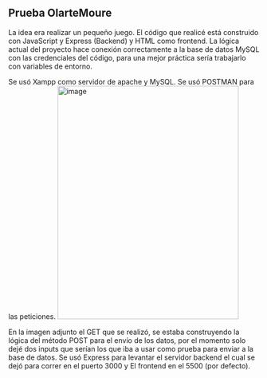 ## Prueba OlarteMoure
La idea era realizar un pequeño juego. El código que realicé está construido con JavaScript y Express (Backend) y HTML como frontend. La lógica actual del proyecto hace conexión correctamente a la base de datos MySQL con las credenciales del código, para una mejor práctica sería trabajarlo con variables de entorno.

Se usó Xampp como servidor de apache y MySQL.
Se usó POSTMAN para las peticiones.
<img width="363" height="468" alt="image" src="https://github.com/user-attachments/assets/ba402235-ced4-4367-b793-2ee0a3ca47aa" />


En la imagen adjunto el GET que se realizó, se estaba construyendo la lógica del método POST para el envío de los datos, por el momento solo dejé dos inputs que serían los que iba a usar como prueba para enviar a la base de datos.
Se usó Express para levantar el servidor backend el cual se dejó para correr en el puerto 3000 y El frontend en el 5500 (por defecto).

